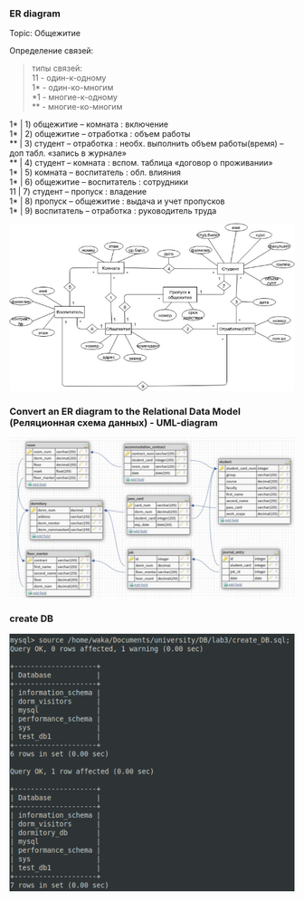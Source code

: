 ### ER diagram

Topic: Общежитие

Определение связей:

> типы связей:  
> 11 - один-к-одному  
> 1* - один-ко-многим  
> *1 - многие-к-одному  
> ** - многие-ко-многим  

1* | 1) общежитие – комната : включение  
1* | 2) общежитие – отработка : объем работы  
** | 3) студент – отработка : необх. выполнить объем работы(время) – доп табл. «запись в журнале»  
** | 4) студент – комната : вспом. таблица «договор о проживании»  
1* | 5) комната – воспитатель : обл. влияния  
1* | 6) общежитие – воспитатель : сотрудники  
11 | 7) студент – пропуск : владение  
1* | 8) пропуск – общежитие : выдача и учет пропусков  
1* | 9) воспитатель – отработка : руководитель труда  

![ER diagram](https://github.com/ivanka6342/databases/blob/main/images/ER-diagram.jpg)


### Convert an ER diagram to the Relational Data Model (Реляционная схема данных) - UML-diagram

![Relational Schema](https://github.com/ivanka6342/databases/blob/main/images/ER-data-model.jpg)


### create DB

![create db](https://github.com/ivanka6342/databases/blob/main/images/create-db-out.png)
